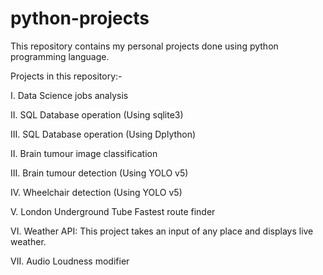 # python-projects

This repository contains my personal projects done using python programming language.

Projects in this repository:-

I.    Data Science jobs analysis

II.   SQL Database operation (Using sqlite3)

III.  SQL Database operation (Using Dplython)

II.   Brain tumour image classification

III.  Brain tumour detection (Using YOLO v5)

IV.   Wheelchair detection (Using YOLO v5)

V.    London Underground Tube Fastest route finder

VI.   Weather API: This project takes an input of any place and displays live weather.

VII.  Audio Loudness modifier

